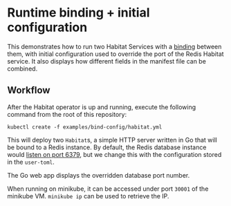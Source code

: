 # Runtime binding + initial configuration

This demonstrates how to run two Habitat Services with a [binding](https://www.habitat.sh/docs/run-packages-binding/) between them, with initial configuration used to override the port of the Redis Habitat service. It also displays how different fields in the manifest file can be combined.

## Workflow

After the Habitat operator is up and running, execute the following command from the root of this repository:

```
kubectl create -f examples/bind-config/habitat.yml
```

This will deploy two `Habitat`s, a simple HTTP server written in Go that will be
bound to a Redis instance. By default, the Redis database instance would [listen
on port
6379](https://github.com/habitat-sh/core-plans/blob/7bc934c31e92c959aea0444671900c57c23d5265/redis/default.toml#L3),
but we change this with the configuration stored in the `user-toml`.

The Go web app displays the overridden database port number.

When running on minikube, it can be accessed under port `30001` of the minikube VM. `minikube ip` can be used to retrieve the IP.
